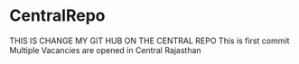 # CentralRepo
THIS IS CHANGE MY GIT HUB ON THE CENTRAL REPO
This is first commit
Multiple Vacancies are  opened in Central Rajasthan
